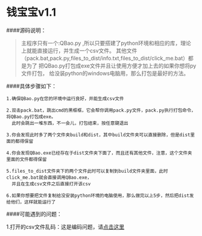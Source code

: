 钱宝宝v1.1
========

####源码说明：


>主程序只有一个:QBao.py ,所以只要搭建了python环境和相应的库，理论上就能直接运行，并生成一个csv文件。
>其他文件（pack.bat,pack.py,files_to_dist/info.txt,files_to_dist/click_me.bat）都是为了
>把QBao.py打包成exe文件并且让使用方便才加上去的如果你想将py文件打包，
>给没装python的windows电脑用，那么打包是最好的方法。

####具体步骤如下：


    1.确保QBao.py在您的环境中运行良好，并能生成csv文件

    2.双击pack.bat，跳出cmd的黑框框，它会帮你调用pack.py文件，pack.py执行打包命令，将QBao.py打包成exe。
      此时会跳出一堆东西，不一会儿，打包结束，按任意键退出

    3.你会发现此时多了两个文件夹build和dist，其中build文件夹可以直接删除，但是dist里面的都得保留

    4.你会发现QBao.exe已经存在于dist文件夹下面了，而且还有其他文件，注意，这个文件夹里面的文件都得保留

    5.files_to_dist文件夹下的两个文件此时可以复制到build文件夹里面，此时click_me.bat就会直接调用QBao.exe，
      并且在生成csv文件之后直接打开该csv

    6.如果你想要把文件复制给没安装python环境的电脑使用，那么做完以上5步，然后把dist发给他们，这样就能运行了



####可能遇到的问题：

1.打开的csv文件乱码：这是编码问题，请[点击这里](http://jingyan.baidu.com/article/adc81513510098f722bf7365.html)
    
